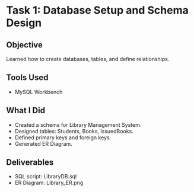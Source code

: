# Task 1: Database Setup and Schema Design

## Objective
Learned how to create databases, tables, and define relationships.

## Tools Used
- MySQL Workbench

## What I Did
- Created a schema for Library Management System.
- Designed tables: Students, Books, IssuedBooks.
- Defined primary keys and foreign keys.
- Generated ER Diagram.

## Deliverables
- SQL script: LibraryDB.sql
- ER Diagram: Library_ER.png

